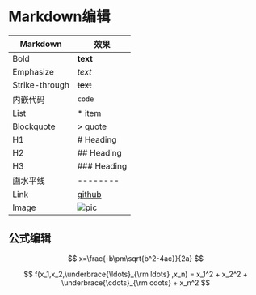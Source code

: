 # Markdown编辑
Markdown | 效果
--|--
Bold | **text**	
Emphasize | *text*
Strike-through | ~~text~~
内嵌代码 | `code`
List | * item
Blockquote | > quote	
H1 | # Heading	
H2 | ## Heading	
H3 | ### Heading
画水平线 | --------
Link | [github](https://github.com/)
Image | ![pic](http://)	

[^1]: This is my first footnote
[^n]: Visit http://ghost.org
[^n]: A final footnote
## 公式编辑
$$
    x=\frac{-b\pm\sqrt{b^2-4ac}}{2a}
$$

$$
f(x_1,x_2,\underbrace{\ldots}_{\rm ldots} ,x_n) = x_1^2 + x_2^2 + \underbrace{\cdots}_{\rm cdots} + x_n^2
$$


